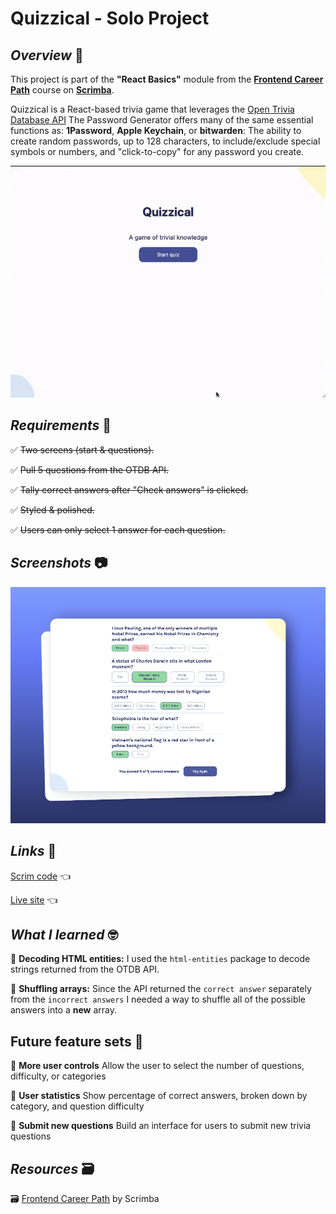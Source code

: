 # Quizzical - Solo Project

## *Overview* 🧐
This project is part of the **"React Basics"** module from the [**Frontend Career Path**](https://v2.scrimba.com/the-frontend-developer-career-path-c0j) course on [**Scrimba**](https://v2.scrimba.com/home).

Quizzical is a React-based trivia game that leverages the [Open Trivia Database API](https://opentdb.com/api_config.php)
The Password Generator offers many of the same essential functions as: **1Password**, **Apple Keychain**, or **bitwarden**: The ability to create random passwords, up to 128 characters, to include/exclude special symbols or numbers, and "click-to-copy" for any password you create.

![Password Generator](./quizzical-demo.gif)

## *Requirements* 📝

✅ ~~Two screens (start & questions).~~

✅ ~~Pull 5 questions from the OTDB API.~~

✅ ~~Tally correct answers after "Check answers" is clicked.~~

✅ ~~Styled & polished.~~

✅ ~~Users can only select 1 answer for each question.~~

## *Screenshots* 📷

![Quizzical trivia game scoring](./quizzical-screenshot.png)

## *Links* 🔗

[Scrim code](https://v1.scrimba.com/scrim/coe7a402186d1470fb98be14c) 👈

[Live site](https://hairama-quizzical.netlify.app/) 👈

## *What I learned* 🤓

🔳 **Decoding HTML entities:** I used the `html-entities` package to decode strings returned from the OTDB API.

🔳 **Shuffling arrays:** Since the API returned the `correct answer` separately from the `incorrect answers` I needed a way to shuffle all of the possible answers into a **new** array. 

## **Future feature sets** 🔮

🎯 **More user controls** Allow the user to select the number of questions, difficulty, or categories

🎯 **User statistics** Show percentage of correct answers, broken down by category, and question difficulty

🎯 **Submit new questions** Build an interface for users to submit new trivia questions

## *Resources* 🗃️

🗃️ [Frontend Career Path](https://v2.scrimba.com/the-frontend-developer-career-path-c0j) by Scrimba
